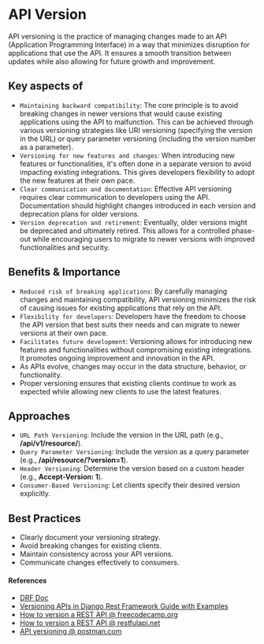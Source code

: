 # API Version

API versioning is the practice of managing changes made to an API (Application Programming Interface) in a way that minimizes disruption for applications that use the API. It ensures a smooth transition between updates while also allowing for future growth and improvement.

## Key aspects of

- `Maintaining backward compatibility`:  The core principle is to avoid breaking changes in newer versions that would cause existing applications using the API to malfunction. This can be achieved through various versioning strategies like URI versioning (specifying the version in the URL) or query parameter versioning (including the version number as a parameter).
- `Versioning for new features and changes`: When introducing new features or functionalities, it's often done in a separate version to avoid impacting existing integrations. This gives developers flexibility to adopt the new features at their own pace.
- `Clear communication and documentation`: Effective API versioning requires clear communication to developers using the API. Documentation should highlight changes introduced in each version and deprecation plans for older versions.
- `Version deprecation and retirement`:  Eventually, older versions might be deprecated and ultimately retired. This allows for a controlled phase-out while encouraging users to migrate to newer versions with improved functionalities and security.

## Benefits & Importance

- `Reduced risk of breaking applications`: By carefully managing changes and maintaining compatibility, API versioning minimizes the risk of causing issues for existing applications that rely on the API.
- `Flexibility for developers`: Developers have the freedom to choose the API version that best suits their needs and can migrate to newer versions at their own pace.
- `Facilitates future development`: Versioning allows for introducing new features and functionalities without compromising existing integrations. It promotes ongoing improvement and innovation in the API.
- As APIs evolve, changes may occur in the data structure, behavior, or functionality.
- Proper versioning ensures that existing clients continue to work as expected while allowing new clients to use the latest features.

## Approaches
- `URL Path Versioning`: Include the version in the URL path (e.g., **/api/v1/resource/**).
- `Query Parameter Versioning`: Include the version as a query parameter (e.g., **/api/resource/?version=1**).
- `Header Versioning`: Determine the version based on a custom header (e.g., **Accept-Version: 1**).
- `Consumer-Based Versioning`: Let clients specify their desired version explicitly.

## Best Practices
- Clearly document your versioning strategy.
- Avoid breaking changes for existing clients.
- Maintain consistency across your API versions.
- Communicate changes effectively to consumers.

#### References
- [DRF Doc](https://www.django-rest-framework.org/api-guide/versioning/)
- [Versioning APIs in Django Rest Framework Guide with Examples](https://studygyaan.com/django/versioning-api-in-django-rest-framework)
- [How to version a REST API @ freecodecamp.org](https://www.freecodecamp.org/news/how-to-version-a-rest-api/)
- [How to version a REST API @ restfulapi.net](https://restfulapi.net/versioning/)
- [API versioning @ postman.com](https://www.postman.com/api-platform/api-versioning/)